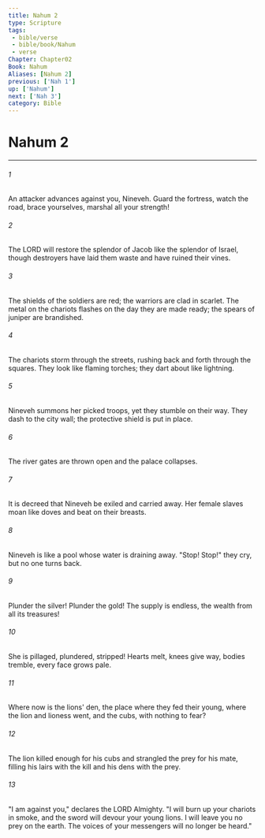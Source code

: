 ```yaml
---
title: Nahum 2
type: Scripture
tags:
 - bible/verse
 - bible/book/Nahum
 - verse
Chapter: Chapter02
Book: Nahum
Aliases: [Nahum 2]
previous: ['Nah 1']
up: ['Nahum']
next: ['Nah 3']
category: Bible
---
```

# Nahum 2

***


###### 1 
An attacker advances against you, Nineveh. Guard the fortress, watch the road, brace yourselves, marshal all your strength! 

###### 2 
The LORD will restore the splendor of Jacob like the splendor of Israel, though destroyers have laid them waste and have ruined their vines. 

###### 3 
The shields of the soldiers are red; the warriors are clad in scarlet. The metal on the chariots flashes on the day they are made ready; the spears of juniper are brandished. 

###### 4 
The chariots storm through the streets, rushing back and forth through the squares. They look like flaming torches; they dart about like lightning. 

###### 5 
Nineveh summons her picked troops, yet they stumble on their way. They dash to the city wall; the protective shield is put in place. 

###### 6 
The river gates are thrown open and the palace collapses. 

###### 7 
It is decreed that Nineveh be exiled and carried away. Her female slaves moan like doves and beat on their breasts. 

###### 8 
Nineveh is like a pool whose water is draining away. "Stop! Stop!" they cry, but no one turns back. 

###### 9 
Plunder the silver! Plunder the gold! The supply is endless, the wealth from all its treasures! 

###### 10 
She is pillaged, plundered, stripped! Hearts melt, knees give way, bodies tremble, every face grows pale. 

###### 11 
Where now is the lions' den, the place where they fed their young, where the lion and lioness went, and the cubs, with nothing to fear? 

###### 12 
The lion killed enough for his cubs and strangled the prey for his mate, filling his lairs with the kill and his dens with the prey. 

###### 13 
"I am against you," declares the LORD Almighty. "I will burn up your chariots in smoke, and the sword will devour your young lions. I will leave you no prey on the earth. The voices of your messengers will no longer be heard." 
